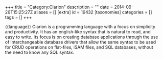 +++
title = "Category:Clarion"
description = ""
date = 2014-09-26T15:25:27Z
aliases = []
[extra]
id = 16432
[taxonomies]
categories = []
tags = []
+++

{{language}}
Clarion is a programming language with a focus on simplicity and productivity. It has an english-like syntax that is natural to read, and easy to write.
Its focus is on creating database applications through the use of interchangeable database drivers that allow the same syntax to be used for CRUD operations on flat-files, ISAM files, and SQL databases, without the need to know any SQL syntax.
